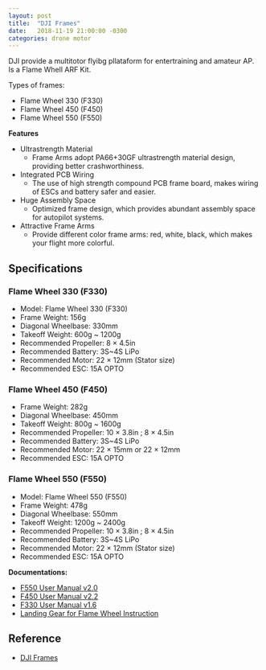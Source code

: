 ```yaml
---
layout: post
title:  "DJI Frames"
date:   2018-11-19 21:00:00 -0300
categories: drone motor
---
```


DJI provide a multitotor flyibg pllataform for entertraining and 
amateur AP. Is a Flame Whell ARF Kit.

Types of frames:

* Flame Wheel 330 (F330)
* Flame Wheel 450 (F450)
* Flame Wheel 550 (F550)

**Features**

* Ultrastrength Material
    * Frame Arms adopt PA66+30GF ultrastrength material design, providing better crashworthiness.
* Integrated PCB Wiring
    * The use of high strength compound PCB frame board, makes wiring of ESCs and battery safer and easier.
* Huge Assembly Space
    * Optimized frame design, which provides abundant assembly space for autopilot systems.
* Attractive Frame Arms
    * Provide different color frame arms: red, white, black, which makes your flight more colorful.

## Specifications

### Flame Wheel 330 (F330)


* Model: Flame Wheel 330 (F330)
* Frame Weight: 156g
* Diagonal Wheelbase: 330mm
* Takeoff Weight: 600g ~ 1200g
* Recommended Propeller: 8 × 4.5in
* Recommended Battery: 3S~4S LiPo
* Recommended Motor: 22 × 12mm (Stator size)
* Recommended ESC: 15A OPTO

### Flame Wheel 450 (F450)

* Frame Weight: 282g
* Diagonal Wheelbase: 450mm
* Takeoff Weight: 800g ~ 1600g
* Recommended Propeller: 10 × 3.8in ; 8 × 4.5in
* Recommended Battery: 3S~4S LiPo
* Recommended Motor: 22 × 15mm or 22 × 12mm
* Recommended ESC: 15A OPTO

### Flame Wheel 550 (F550)

* Model: Flame Wheel 550 (F550)
* Frame Weight: 478g
* Diagonal Wheelbase: 550mm
* Takeoff Weight: 1200g ~ 2400g
* Recommended Propeller: 10 × 3.8in ; 8 × 4.5in
* Recommended Battery: 3S~4S LiPo
* Recommended Motor: 22 × 12mm (Stator size)
* Recommended ESC: 15A OPTO

**Documentations:**

* [F550 User Manual v2.0](http://dl.djicdn.com/downloads/flamewheel/en/F550_User_Manual_v2.0_en.zip)
* [F450 User Manual v2.2](http://dl.djicdn.com/downloads/flamewheel/en/F450_User_Manual_v2.2_en.zip)
* [F330 User Manual v1.6](http://dl.djicdn.com/downloads/flamewheel/en/F330_User_Manual_v1.6_en.zip)
* [Landing Gear for Flame Wheel Instruction](http://dl.djicdn.com/downloads/flamewheel/Landing_Gear_for_Flame_Wheel.zip)

## Reference

* [DJI Frames](https://www.dji.com/flame-wheel-arf)
